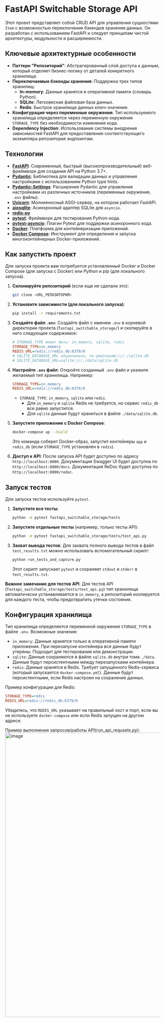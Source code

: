 
# FastAPI Switchable Storage API

Этот проект представляет собой CRUD API для управления сущностями `Item` с возможностью переключения бэкендов хранения данных. Он разработан с использованием FastAPI и следует принципам чистой архитектуры, модульности и расширяемости.

## Ключевые архитектурные особенности

- **Паттерн "Репозиторий"**: Абстрагированный слой доступа к данным, который отделяет бизнес-логику от деталей конкретного хранилища.
- **Переключаемые бэкенды хранения**: Поддержка трех типов хранилищ:
    - **In-memory**: Данные хранятся в оперативной памяти (словарь Python).
    - **SQLite**: Легковесная файловая база данных.
    - **Redis**: Быстрое хранилище данных ключ-значение.
- **Конфигурация через переменные окружения**: Тип используемого хранилища определяется через переменную окружения `STORAGE_TYPE` без необходимости изменения кода.
- **Dependency Injection**: Использование системы внедрения зависимостей FastAPI для предоставления соответствующего экземпляра репозитория эндпоинтам.

## Технологии

- [**FastAPI**](https://fastapi.tiangolo.com/): Современный, быстрый (высокопроизводительный) веб-фреймворк для создания API на Python 3.7+.
- [**Pydantic**](https://pydantic.dev/): Библиотека для валидации данных и управления настройками с использованием Python type hints.
- [**Pydantic-Settings**](https://pydantic-docs.helpmanual.io/blog/pydantic-settings/): Расширение Pydantic для управления настройками из различных источников (переменные окружения, `.env` файлы).
- [**Uvicorn**](https://www.uvicorn.org/): Молниеносный ASGI-сервер, на котором работает FastAPI.
- [**aiosqlite**](https://pypi.org/project/aiosqlite/): Асинхронный адаптер SQLite для `asyncio`.
- [**redis-py**](https://redis.readthedocs.io/en/stable/)
- [**pytest**](https://docs.pytest.org/): Фреймворк для тестирования Python-кода.
- [**pytest-asyncio**](https://pytest-asyncio.readthedocs.io/en/latest/): Плагин Pytest для поддержки асинхронного кода.
- [**Docker**](https://www.docker.com/): Платформа для контейнеризации приложений.
- [**Docker Compose**](https://docs.docker.com/compose/): Инструмент для определения и запуска многоконтейнерных Docker-приложений.

## Как запустить проект

Для запуска проекта вам потребуется установленный Docker и Docker Compose (для запуска с Docker) или Python и pip (для локального запуска).

1.  **Склонируйте репозиторий** (если еще не сделали это):

    ```bash
    git clone <URL_РЕПОЗИТОРИЯ>

    ```

2.  **Установите зависимости (для локального запуска)**:

    ```bash
    pip install -r requirements.txt
    ```

3.  **Создайте файл `.env`**: Создайте файл с именем `.env` в корневой директории проекта (`fastapi_switchable_storage/`) и скопируйте в него следующее содержимое:

    ```ini
    # STORAGE_TYPE может быть: in_memory, sqlite, redis
    STORAGE_TYPE=in_memory
    REDIS_URL=redis://redis_db:6379/0
    # SQLITE_DATABASE_URL опционально, по-умолчанию:///./sqlite.db
    # SQLITE_DATABASE_URL=sqlite:///./data/sqlite.db
    ```

4.  **Настройте `.env` файл**: Откройте созданный `.env` файл и укажите желаемый тип хранилища. Например:

    ```ini
    STORAGE_TYPE=in_memory
    REDIS_URL=redis://redis_db:6379/0
    ```

    -   `STORAGE_TYPE`: `in_memory`, `sqlite` или `redis`. 
        -   Для `in_memory` и `sqlite` Redis не требуется, но сервис `redis_db` все равно запустится. 
        -   Для `sqlite` данные будут храниться в файле `./data/sqlite.db`.

5.  **Запустите приложение с Docker Compose**:

    ```bash
    docker-compose up --build
    ```

    Это команда соберет Docker-образ, запустит контейнеры `app` и `redis_db` (если `STORAGE_TYPE` установлен в `redis`).

6.  **Доступ к API**: После запуска API будет доступно по адресу `http://localhost:8000`.
    Документация Swagger UI будет доступна по `http://localhost:8000/docs`.
    Документация ReDoc будет доступна по `http://localhost:8000/redoc`.

## Запуск тестов

Для запуска тестов используйте `pytest`.

1.  **Запустите все тесты**:

    ```bash
    python -m pytest fastapi_switchable_storage/tests
    ```

2.  **Запустите отдельные тесты** (например, только тесты API):

    ```bash
    python -m pytest fastapi_switchable_storage/tests/test_api.py
    ```

3.  **Захват вывода тестов**: Для захвата полного вывода тестов в файл `test_results.txt` можно использовать вспомогательный скрипт:

    ```bash
    python run_tests_and_capture.py
    ```

    Этот скрипт запускает `pytest` и сохраняет `stdout` и `stderr` в `test_results.txt`.

**Важное замечание для тестов API**: Для тестов API (`fastapi_switchable_storage/tests/test_api.py`) тип хранилища автоматически устанавливается в `in_memory`, а репозиторий изолируется для каждого теста, чтобы предотвратить утечки состояния.

## Конфигурация хранилища

Тип хранилища определяется переменной окружения `STORAGE_TYPE` в файле `.env`. Возможные значения:

-   `in_memory`: Данные хранятся только в оперативной памяти приложения. При перезапуске контейнера все данные будут утеряны. Подходит для тестирования или демонстрации.
-   `sqlite`: Данные сохраняются в файле `sqlite.db` внутри тома `./data`. Данные будут персистентными между перезапусками контейнера.
-   `redis`: Данные хранятся в Redis. Требует запущенного Redis-сервиса (который запускается `docker-compose.yml`). Данные будут персистентными, если Redis настроен на сохранение данных.

Пример конфигурации для Redis:

```ini
STORAGE_TYPE=redis
REDIS_URL=redis://redis_db:6379/0
```

Убедитесь, что `REDIS_URL` указывает на правильный хост и порт, если вы не используете `docker-compose` или если Redis запущен на другом адресе.

Пример выполнения запросов/работы API(run_api_requsets.py):
<img width="972" height="927" alt="image" src="https://github.com/user-attachments/assets/efbb2acf-e5c2-4133-a4e3-662710db0a6b" />

